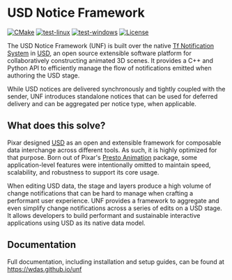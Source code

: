 # USD Notice Framework

[![CMake](https://img.shields.io/badge/CMake-3.20...3.29-blue.svg?logo=CMake&logoColor=blue)](https://cmake.org)
[![test-linux](https://github.com/wdas/unf/actions/workflows/test-linux.yml/badge.svg?branch=main)](https://github.com/wdas/unf/actions/workflows/test-linux.yml)
[![test-windows](https://github.com/wdas/unf/actions/workflows/test-windows.yml/badge.svg?branch=main)](https://github.com/wdas/unf/actions/workflows/test-windows.yml)
[![License](https://img.shields.io/badge/License-Modified%20Apache%202.0-yellow.svg)](https://github.com/wdas/unf/blob/main/LICENSE.txt)

The USD Notice Framework (UNF) is built over the native [Tf Notification System][1]
in [USD][2], an open source extensible software platform for collaboratively
constructing animated 3D scenes. It provides a C++ and Python API to efficiently
manage the flow of notifications emitted when authoring the USD stage.

While USD notices are delivered synchronously and tightly coupled with
the sender, UNF introduces standalone notices that can be used
for deferred delivery and can be aggregated per notice type, when applicable.

## What does this solve?

Pixar designed [USD][2] as an open and extensible framework for composable data
interchange across different tools. As such, it is highly optimized for that
purpose. Born out of Pixar's [Presto Animation][3] package, some
application-level features were intentionally omitted to maintain speed,
scalability, and robustness to support its core usage.

When editing USD data, the stage and layers produce a high volume of change
notifications that can be hard to manage when crafting a performant user
experience. UNF provides a framework to aggregate and even simplify change
notifications across a series of edits on a USD stage. It allows developers
to build performant and sustainable interactive applications using USD as its
native data model.

## Documentation

Full documentation, including installation and setup guides, can be found at
https://wdas.github.io/unf

[1]: https://graphics.pixar.com/usd/release/api/page_tf__notification.html
[2]: http://openusd.org
[3]: https://en.wikipedia.org/wiki/Presto_(animation_software)
